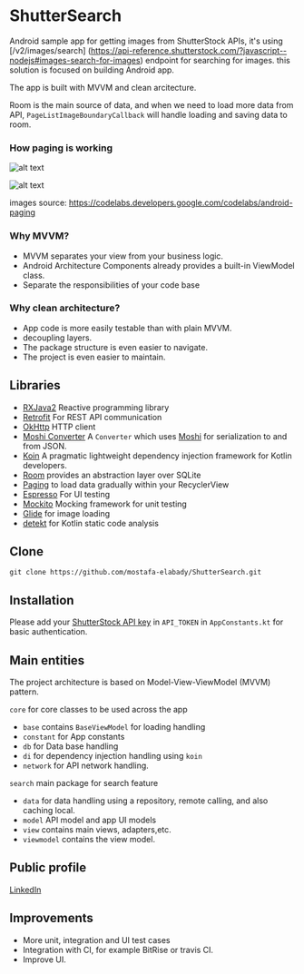 # ShutterSearch
Android sample app for getting images from ShutterStock APIs, it's using [/v2/images/search] (https://api-reference.shutterstock.com/?javascript--nodejs#images-search-for-images) endpoint for searching for images.
this solution is focused on building Android app.

The app is built with MVVM and clean arcitecture.


Room is the main source of data, and when we need to load more data from API, ```PageListImageBoundaryCallback``` will handle loading and saving data to room.

 ### How paging is working ###
![alt text](https://codelabs.developers.google.com/codelabs/android-paging/img/511a702ae4af43cd.png)


![alt text](https://codelabs.developers.google.com/codelabs/android-paging/img/e6a52e528d1c22db.gif)

images source: https://codelabs.developers.google.com/codelabs/android-paging



### Why MVVM? ###

- MVVM separates your view from your business logic.
- Android Architecture Components already provides a built-in ViewModel class.
- Separate the responsibilities of your code base


### Why clean architecture? ###

- App code is more easily testable than with plain MVVM.
- decoupling layers.
- The package structure is even easier to navigate.
- The project is even easier to maintain.

## Libraries ##
- [RXJava2](https://github.com/ReactiveX/RxJava) Reactive programming library 
- [Retrofit](https://square.github.io/retrofit) For REST API communication
- [OkHttp](https://square.github.io/okhttp) HTTP client
- [Moshi Converter](https://github.com/square/retrofit/tree/master/retrofit-converters/moshi) A `Converter` which uses [Moshi](https://github.com/square/moshi) for serialization to and from JSON.
- [Koin](https://github.com/InsertKoinIO/koin) A pragmatic lightweight dependency injection framework for Kotlin developers.
- [Room](https://developer.android.com/jetpack/androidx/releases/room)  provides an abstraction layer over SQLite
- [Paging](https://developer.android.com/topic/libraries/architecture/paging.html) to load data gradually within your  RecyclerView
- [Espresso](https://developer.android.com/training/testing/espresso) For UI testing
- [Mockito](https://site.mockito.org/) Mocking framework for unit testing
- [Glide](https://github.com/bumptech/glide) for image loading
- [detekt](https://github.com/arturbosch/detekt) for Kotlin static code analysis

## Clone ##
```git clone https://github.com/mostafa-elabady/ShutterSearch.git```

## Installation ##

Please add your [ShutterStock API key](https://developers.shutterstock.com) in ```API_TOKEN``` in ```AppConstants.kt``` for basic authentication.

## Main entities ##

The project architecture is based on Model-View-ViewModel (MVVM) pattern.

`core` for core classes to be used across the app
- `base` contains ```BaseViewModel``` for loading handling
- `constant` for App constants
- `db` for Data base handling
- `di` for dependency injection handling using `koin`
- `network` for API network handling.

`search` main package for search feature
- `data` for data handling using a repository, remote calling, and also caching local.
- `model` API model and app UI models
- `view` contains main views, adapters,etc.
- `viewmodel` contains the view model.


## Public profile ##
[LinkedIn](https://www.linkedin.com/in/mostafaelabady)



## Improvements ##

- More unit, integration and UI test cases
- Integration with CI, for example BitRise or travis CI.
- Improve UI.



